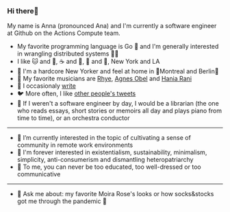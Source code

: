 ### Hi there🍍


My name is Anna (pronounced Ana) and I'm currently a software engineer at Github on the Actions Compute team.

- My favorite programming language is Go 🐨 and I'm generally interested in wrangling distributed systems 👩‍🔬
- I like 🐱 and 🐶, ☕ and 🍵, 🌴 and 🌲, New York and LA 
- 🗽 I'm a hardcore New Yorker and feel at home in 🧡Montreal and Berlin💛
- 🎼 My favorite musicians are [Rhye](https://open.spotify.com/artist/2AcUPzkVWo81vumdzeLLRN?si=qil8FB-DQYyX3GFU9cEoqg), [Agnes Obel](https://open.spotify.com/artist/1rKrEdI6GKirxWHxIUPYms?si=8BNLg3O-T3iVMHJo469G9A) and [Hania Rani](https://open.spotify.com/artist/14YzutUdMwS9yTnI0IFBaD?si=Np4V4UdYR06IuavEpN0JBQ)
- 📜 I occasionaly [write](https://nnrsntl.medium.com/)
- 🐦 More often, I like [other people's tweets](https://twitter.com/nnrsntl)
- 🎻 If I weren't a software engineer by day, I would be a librarian (the one who reads essays, short stories or memoirs all day and plays piano from time to time), or an orchestra conductor
______
- 🌟 I’m currently interested in the topic of cultivating a sense of community in remote work environments
- 🌊 I'm forever interested in existentialism, sustainability, minimalism, simplicity, anti-consumerism and dismantling heteropatriarchy 
- 🖤 To me, you can never be too educated, too well-dressed or too communicative 
______
- 💬 Ask me about: my favorite Moira Rose's looks or how socks&stocks got me through the pandemic 🐾
